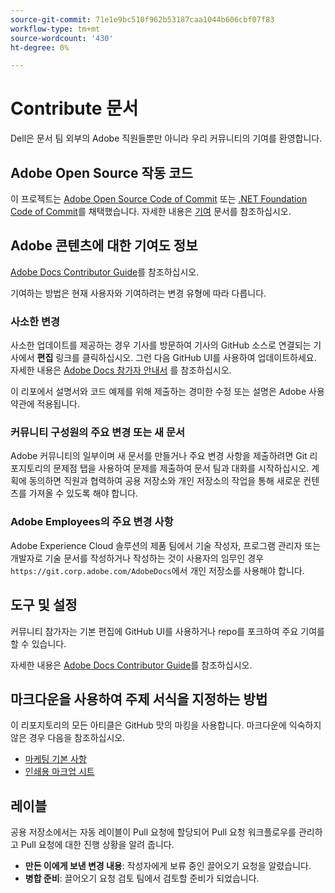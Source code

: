 ```yaml
---
source-git-commit: 71e1e9bc510f962b53187caa1044b606cbf07f83
workflow-type: tm+mt
source-wordcount: '430'
ht-degree: 0%

---
```

# Contribute 문서

Dell은 문서 팀 외부의 Adobe 직원들뿐만 아니라 우리 커뮤니티의 기여를 환영합니다.

## Adobe Open Source 작동 코드

이 프로젝트는 [Adobe Open Source Code of Commit](code-of-conduct.md) 또는 [.NET Foundation Code of Commit](https://dotnetfoundation.org/code-of-conduct)를 채택했습니다. 자세한 내용은 [기여](contributing.md) 문서를 참조하십시오.

## Adobe 콘텐츠에 대한 기여도 정보

[Adobe Docs Contributor Guide](https://docs.adobe.com/content/help/en/contributor/contributor-guide/introduction.html)를 참조하십시오.

기여하는 방법은 현재 사용자와 기여하려는 변경 유형에 따라 다릅니다.

### 사소한 변경

사소한 업데이트를 제공하는 경우 기사를 방문하여 기사의 GitHub 소스로 연결되는 기사에서 **편집** 링크를 클릭하십시오. 그런 다음 GitHub UI를 사용하여 업데이트하세요. 자세한 내용은 [Adobe Docs 참가자 안내서](https://docs.adobe.com/content/help/en/contributor/contributor-guide/introduction.html) 를 참조하십시오.

이 리포에서 설명서와 코드 예제를 위해 제출하는 경미한 수정 또는 설명은 Adobe 사용 약관에 적용됩니다.

### 커뮤니티 구성원의 주요 변경 또는 새 문서

Adobe 커뮤니티의 일부이며 새 문서를 만들거나 주요 변경 사항을 제출하려면 Git 리포지토리의 문제점 탭을 사용하여 문제를 제출하여 문서 팀과 대화를 시작하십시오. 계획에 동의하면 직원과 협력하여 공용 저장소와 개인 저장소의 작업을 통해 새로운 컨텐츠를 가져올 수 있도록 해야 합니다.

<!--
If you submit a pull request with significant changes to documentation and code examples, you'll see a message in the pull request asking you to submit an online contribution license agreement (CLA). We need you to complete the online form before we can review your pull request.
-->

### Adobe Employees의 주요 변경 사항

Adobe Experience Cloud 솔루션의 제품 팀에서 기술 작성자, 프로그램 관리자 또는 개발자로 기술 문서를 작성하거나 작성하는 것이 사용자의 임무인 경우 `https://git.corp.adobe.com/AdobeDocs`에서 개인 저장소를 사용해야 합니다.

<!--Employees from other parts of the Adobe world should use the public repo for minor updates.-->

## 도구 및 설정

커뮤니티 참가자는 기본 편집에 GitHub UI를 사용하거나 repo를 포크하여 주요 기여를 할 수 있습니다.

자세한 내용은 [Adobe Docs Contributor Guide](https://docs.adobe.com/content/help/en/contributor/contributor-guide/introduction.html)를 참조하십시오.

## 마크다운을 사용하여 주제 서식을 지정하는 방법

이 리포지토리의 모든 아티클은 GitHub 맛의 마킹을 사용합니다. 마크다운에 익숙하지 않은 경우 다음을 참조하십시오.

* [마케팅 기본 사항](https://help.github.com/articles/getting-started-with-writing-and-formatting-on-github/)
* [인쇄용 마크업 시트](https://guides.github.com/pdfs/markdown-cheatsheet-online.pdf)

## 레이블

공용 저장소에서는 자동 레이블이 Pull 요청에 할당되어 Pull 요청 워크플로우를 관리하고 Pull 요청에 대한 진행 상황을 알려 줍니다.

* **만든 이에게 보낸 변경 내용**: 작성자에게 보류 중인 끌어오기 요청을 알렸습니다.
* **병합 준비**: 끌어오기 요청 검토 팀에서 검토할 준비가 되었습니다.
